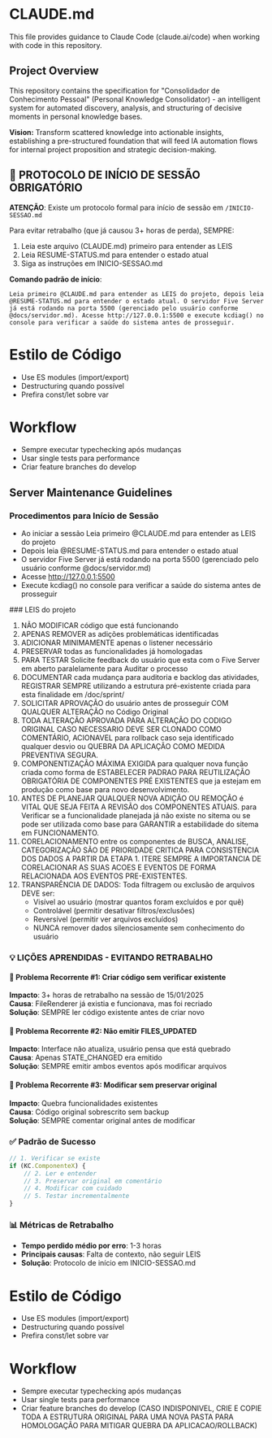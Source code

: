 # CLAUDE.md

This file provides guidance to Claude Code (claude.ai/code) when working with code in this repository.

## Project Overview

This repository contains the specification for "Consolidador de Conhecimento Pessoal" (Personal Knowledge Consolidator) - an intelligent system for automated discovery, analysis, and structuring of decisive moments in personal knowledge bases.

**Vision:** Transform scattered knowledge into actionable insights, establishing a pre-structured foundation that will feed IA automation flows for internal project proposition and strategic decision-making.

## 🚨 PROTOCOLO DE INÍCIO DE SESSÃO OBRIGATÓRIO

**ATENÇÃO**: Existe um protocolo formal para início de sessão em `/INICIO-SESSAO.md`

Para evitar retrabalho (que já causou 3+ horas de perda), SEMPRE:
1. Leia este arquivo (CLAUDE.md) primeiro para entender as LEIS
2. Leia RESUME-STATUS.md para entender o estado atual
3. Siga as instruções em INICIO-SESSAO.md

**Comando padrão de início**:
```
Leia primeiro @CLAUDE.md para entender as LEIS do projeto, depois leia @RESUME-STATUS.md para entender o estado atual. O servidor Five Server já está rodando na porta 5500 (gerenciado pelo usuário conforme @docs/servidor.md). Acesse http://127.0.0.1:5500 e execute kcdiag() no console para verificar a saúde do sistema antes de prosseguir.
```

# Estilo de Código
- Use ES modules (import/export)
- Destructuring quando possível
- Prefira const/let sobre var

# Workflow
- Sempre executar typechecking após mudanças
- Usar single tests para performance
- Criar feature branches do develop


## Server Maintenance Guidelines

### Procedimentos para Início de Sessão
- Ao iniciar a sessão Leia primeiro @CLAUDE.md para entender as LEIS do projeto
- Depois leia @RESUME-STATUS.md para entender o estado atual 
- O servidor Five Server já está rodando na porta 5500 (gerenciado pelo usuário conforme @docs/servidor.md)
- Acesse http://127.0.0.1:5500 
- Execute kcdiag() no console para verificar a saúde do sistema antes de prosseguir

<LEIS>
### LEIS do projeto

 1. NÃO MODIFICAR código que está funcionando
 2. APENAS REMOVER as adições problemáticas identificadas
 3. ADICIONAR MINIMAMENTE apenas o listener necessário
 4. PRESERVAR todas as funcionalidades já homologadas
 5. PARA TESTAR Solicite feedback do usuário que esta com o Five Server em aberto paralelamente para Auditar o processo
 6. DOCUMENTAR cada mudança para auditoria e backlog das atividades, REGISTRAR SEMPRE utilizando a estrutura pré-existente criada para esta finalidade em /doc/sprint/
 7. SOLICITAR APROVAÇÃO do usuário antes de prosseguir COM QUALQUER ALTERAÇÃO no Código Original
 8. TODA ALTERAÇÃO APROVADA PARA ALTERAÇÃO DO CODIGO ORIGINAL CASO NECESSARIO DEVE SER CLONADO COMO COMENTÁRIO, ACIONAVEL para rollback caso seja identificado qualquer desvio ou QUEBRA DA APLICAÇÃO COMO MEDIDA PREVENTIVA SEGURA.
 9. COMPONENTIZAÇÃO MÁXIMA EXIGIDA para qualquer nova função criada como forma de ESTABELECER PADRAO PARA REUTILIZAÇÃO OBRIGATÓRIA DE COMPONENTES PRÉ EXISTENTES que ja estejam em produção como base para novo desenvolvimento.
 10. ANTES DE PLANEJAR QUALQUER NOVA ADIÇÃO OU REMOÇÃO é VITAL QUE SEJA FEITA A REVISÃO dos COMPONENTES ATUAIS. para Verificar se a funcionalidade planejada já não existe no sitema ou se pode ser utilizada como base para GARANTIR a estabilidade do sitema em FUNCIONAMENTO.
 11. CORELACIONAMENTO entre os componentes de BUSCA, ANALISE, CATEGORIZAÇÃO SÃO DE PRIORIDADE CRITICA PARA CONSISTENCIA DOS DADOS A PARTIR DA ETAPA 1. ITERE SEMPRE A IMPORTANCIA DE CORELACIONAR AS SUAS ACOES E EVENTOS DE FORMA RELACIONADA AOS EVENTOS PRE-EXISTENTES.
 12. TRANSPARÊNCIA DE DADOS: Toda filtragem ou exclusão de arquivos DEVE ser:
     - Visível ao usuário (mostrar quantos foram excluídos e por quê)
     - Controlável (permitir desativar filtros/exclusões)
     - Reversível (permitir ver arquivos excluídos)
     - NUNCA remover dados silenciosamente sem conhecimento do usuário

### 💡 LIÇÕES APRENDIDAS - EVITANDO RETRABALHO

#### 🔴 Problema Recorrente #1: Criar código sem verificar existente
**Impacto**: 3+ horas de retrabalho na sessão de 15/01/2025  
**Causa**: FileRenderer já existia e funcionava, mas foi recriado  
**Solução**: SEMPRE ler código existente antes de criar novo  

#### 🔴 Problema Recorrente #2: Não emitir FILES_UPDATED
**Impacto**: Interface não atualiza, usuário pensa que está quebrado  
**Causa**: Apenas STATE_CHANGED era emitido  
**Solução**: SEMPRE emitir ambos eventos após modificar arquivos  

#### 🔴 Problema Recorrente #3: Modificar sem preservar original
**Impacto**: Quebra funcionalidades existentes  
**Causa**: Código original sobrescrito sem backup  
**Solução**: SEMPRE comentar original antes de modificar  

### ✅ Padrão de Sucesso
```javascript
// 1. Verificar se existe
if (KC.ComponenteX) {
    // 2. Ler e entender
    // 3. Preservar original em comentário
    // 4. Modificar com cuidado
    // 5. Testar incrementalmente
}
```

### 📊 Métricas de Retrabalho
- **Tempo perdido médio por erro**: 1-3 horas
- **Principais causas**: Falta de contexto, não seguir LEIS
- **Solução**: Protocolo de início em INICIO-SESSAO.md

# Estilo de Código
- Use ES modules (import/export)
- Destructuring quando possível
- Prefira const/let sobre var

# Workflow
- Sempre executar typechecking após mudanças
- Usar single tests para performance
- Criar feature branches do develop (CASO INDISPONIVEL, CRIE E COPIE TODA A ESTRUTURA ORIGINAL PARA UMA NOVA PASTA PARA HOMOLOGAÇÃO PARA MITIGAR QUEBRA DA APLICACAO/ROLLBACK)

</LEIS>
